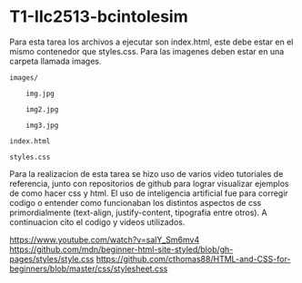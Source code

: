# T1-IIc2513-bcintolesim
Para esta tarea los archivos a ejecutar son index.html, este debe estar en el mismo contenedor que styles.css.
Para las imagenes deben estar en una carpeta llamada images.

```
images/

    img.jpg

    img2.jpg

    img3.jpg

index.html

styles.css
```

Para la realizacion de esta tarea se hizo uso de varios video tutoriales de referencia, junto con repositorios de github para lograr visualizar ejemplos de como hacer css y html. El uso de inteligencia artificial fue para corregir codigo o entender como funcionaban los distintos aspectos de css primordialmente (text-align, justify-content, tipografia entre otros). A continuacion cito el codigo y videos utilizados.

https://www.youtube.com/watch?v=salY_Sm6mv4
https://github.com/mdn/beginner-html-site-styled/blob/gh-pages/styles/style.css
https://github.com/cthomas88/HTML-and-CSS-for-beginners/blob/master/css/stylesheet.css

